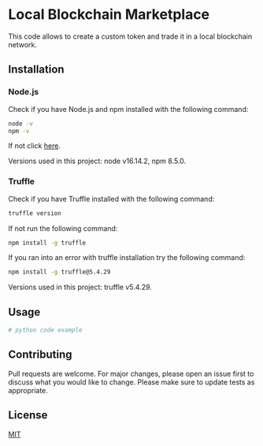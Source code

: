 # Local Blockchain Marketplace

This code allows to create a custom token and trade it in a local blockchain network.

## Installation

### Node.js

Check if you have Node.js and npm installed with the following command:

```bash
node -v
npm -v
```

If not click [here](https://nodejs.org/en/download/).

Versions used in this project: node v16.14.2, npm 8.5.0.

### Truffle

Check if you have Truffle installed with the following command:

```bash
truffle version
```

If not run the following command:

```bash
npm install -g truffle
```

If you ran into an error with truffle installation try the following command:

```bash
npm install -g truffle@5.4.29
```

Versions used in this project: truffle v5.4.29.

## Usage

```python
# python code example
```

## Contributing
Pull requests are welcome. For major changes, please open an issue first to discuss what you would like to change.
Please make sure to update tests as appropriate.

## License
[MIT](https://choosealicense.com/licenses/mit/)